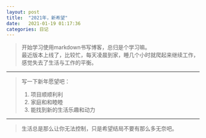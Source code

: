```yaml
---
layout: post
title:  "2021年，新希望"
date:   2021-01-19 01:17:36 
categories: 日记 
---
```

> 开始学习使用markdown书写博客，总归是个学习嘛。  
> 最近版本上线了，比较忙，每天凌晨到家，睡几个小时就爬起来继续工作，感觉失去了生活与工作的平衡。  
********
> 写一下新年愿望吧：
> 1. 项目顺顺利利
> 2. 家庭和和睦睦
> 3. 能找到新的生活乐趣和动力
********
> 生活总是那么让你无法控制，只是希望结局不要有那么多无奈吧。

